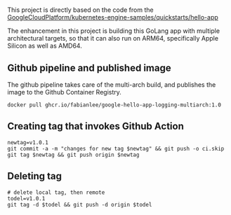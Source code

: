 # 

This project is directly based on the code from the [GoogleCloudPlatform/kubernetes-engine-samples/quickstarts/hello-app](https://github.com/GoogleCloudPlatform/kubernetes-engine-samples/tree/main/quickstarts/hello-app)

The enhancement in this project is building this GoLang app with multiple architectural targets, so that it can also run on ARM64, specifically Apple Silicon as well as AMD64.

## Github pipeline and published image

The github pipeline takes care of the multi-arch build, and publishes the image to the Github Container Registry.


```
docker pull ghcr.io/fabianlee/google-hello-app-logging-multiarch:1.0
```

## Creating tag that invokes Github Action

```
newtag=v1.0.1
git commit -a -m "changes for new tag $newtag" && git push -o ci.skip
git tag $newtag && git push origin $newtag
```

## Deleting tag

```
# delete local tag, then remote
todel=v1.0.1
git tag -d $todel && git push -d origin $todel
```

